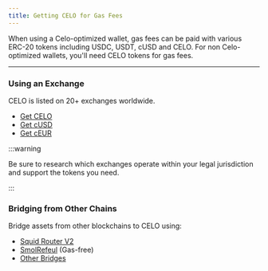```yaml
---
title: Getting CELO for Gas Fees
---
```


When using a Celo-optimized wallet, gas fees can be paid with various ERC-20 tokens including USDC, USDT, cUSD and CELO. For non Celo-optimized wallets, you'll need CELO tokens for gas fees.

---

### Using an Exchange

CELO is listed on 20+ exchanges worldwide.

- [Get CELO](https://coinmarketcap.com/currencies/celo/)
- [Get cUSD](https://coinmarketcap.com/currencies/celo-dollar/)
- [Get cEUR](https://coinmarketcap.com/currencies/celo-euro/)

:::warning

Be sure to research which exchanges operate within your legal jurisdiction and support the tokens you need.

:::

### Bridging from Other Chains

Bridge assets from other blockchains to CELO using:

- [Squid Router V2](https://v2.app.squidrouter.com/?chains=10%2C42220&tokens=0xeeeeeeeeeeeeeeeeeeeeeeeeeeeeeeeeeeeeeeee%2C0x471ece3750da237f93b8e339c536989b8978a438)
- [SmolRefeul](https://smolrefuel.com/?outboundChain=42220) (Gas-free)
- [Other Bridges](./bridges.md)
